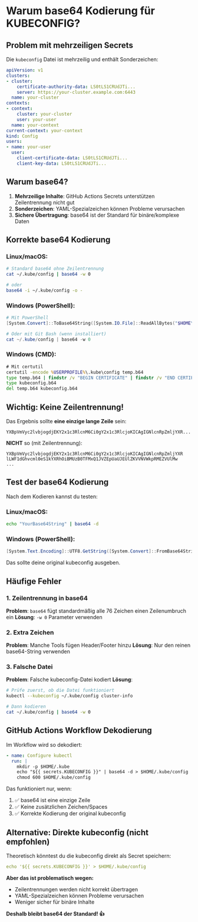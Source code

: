 # Warum base64 Kodierung für KUBECONFIG?

## Problem mit mehrzeiligen Secrets

Die `kubeconfig` Datei ist mehrzeilig und enthält Sonderzeichen:

```yaml
apiVersion: v1
clusters:
- cluster:
    certificate-authority-data: LS0tLS1CRUdJTi...
    server: https://your-cluster.example.com:6443
  name: your-cluster
contexts:
- context:
    cluster: your-cluster
    user: your-user
  name: your-context
current-context: your-context
kind: Config
users:
- name: your-user
  user:
    client-certificate-data: LS0tLS1CRUdJTi...
    client-key-data: LS0tLS1CRUdJTi...
```

## Warum base64?

1. **Mehrzeilige Inhalte**: GitHub Actions Secrets unterstützen Zeilentrennung nicht gut
2. **Sonderzeichen**: YAML-Spezialzeichen können Probleme verursachen
3. **Sichere Übertragung**: base64 ist der Standard für binäre/komplexe Daten

## Korrekte base64 Kodierung

### Linux/macOS:
```bash
# Standard base64 ohne Zeilentrennung
cat ~/.kube/config | base64 -w 0

# oder
base64 -i ~/.kube/config -o -
```

### Windows (PowerShell):
```powershell
# Mit PowerShell
[System.Convert]::ToBase64String([System.IO.File]::ReadAllBytes("$HOME\.kube\config"))

# Oder mit Git Bash (wenn installiert)
cat ~/.kube/config | base64 -w 0
```

### Windows (CMD):
```cmd
# Mit certutil
certutil -encode %USERPROFILE%\.kube\config temp.b64
type temp.b64 | findstr /v "BEGIN CERTIFICATE" | findstr /v "END CERTIFICATE" > kubeconfig.b64
type kubeconfig.b64
del temp.b64 kubeconfig.b64
```

## Wichtig: Keine Zeilentrennung!

Das Ergebnis sollte **eine einzige lange Zeile** sein:
```
YXBpVmVyc2lvbjogdjEKY2x1c3RlcnM6Ci0gY2x1c3RlcjoKICAgIGNlcnRpZmljYXR...
```

**NICHT** so (mit Zeilentrennung):
```
YXBpVmVyc2lvbjogdjEKY2x1c3RlcnM6Ci0gY2x1c3RlcjoKICAgIGNlcnRpZmljYXR
lLWF1dGhvcml0eS1kYXRhOiBMUzB0TFMxQ1JVZEpUaUJEUlZKVVNVWkpRMEZVUlMw
...
```

## Test der base64 Kodierung

Nach dem Kodieren kannst du testen:

### Linux/macOS:
```bash
echo "YourBase64String" | base64 -d
```

### Windows (PowerShell):
```powershell
[System.Text.Encoding]::UTF8.GetString([System.Convert]::FromBase64String("YourBase64String"))
```

Das sollte deine original kubeconfig ausgeben.

## Häufige Fehler

### 1. Zeilentrennung in base64
**Problem**: `base64` fügt standardmäßig alle 76 Zeichen einen Zeilenumbruch ein
**Lösung**: `-w 0` Parameter verwenden

### 2. Extra Zeichen
**Problem**: Manche Tools fügen Header/Footer hinzu
**Lösung**: Nur den reinen base64-String verwenden

### 3. Falsche Datei
**Problem**: Falsche kubeconfig-Datei kodiert
**Lösung**: 
```bash
# Prüfe zuerst, ob die Datei funktioniert
kubectl --kubeconfig ~/.kube/config cluster-info

# Dann kodieren
cat ~/.kube/config | base64 -w 0
```

## GitHub Actions Workflow Dekodierung

Im Workflow wird so dekodiert:
```yaml
- name: Configure kubectl
  run: |
    mkdir -p $HOME/.kube
    echo "${{ secrets.KUBECONFIG }}" | base64 -d > $HOME/.kube/config
    chmod 600 $HOME/.kube/config
```

Das funktioniert nur, wenn:
1. ✅ base64 ist eine einzige Zeile
2. ✅ Keine zusätzlichen Zeichen/Spaces
3. ✅ Korrekte Kodierung der original kubeconfig

## Alternative: Direkte kubeconfig (nicht empfohlen)

Theoretisch könntest du die kubeconfig direkt als Secret speichern:
```yaml
echo '${{ secrets.KUBECONFIG }}' > $HOME/.kube/config
```

**Aber das ist problematisch wegen:**
- Zeilentrennungen werden nicht korrekt übertragen
- YAML-Spezialzeichen können Probleme verursachen
- Weniger sicher für binäre Inhalte

**Deshalb bleibt base64 der Standard! 👍**
